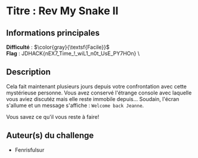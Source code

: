# Titre : Rev My Snake II 

## Informations principales

**Difficulté** : $\color{gray}{\textsf{Facile}}$ \
**Flag** : JDHACK{nEX7_Time_!_wiL1_n0t_UsE_PY7HOn} \

## Description

Cela fait maintenant plusieurs jours depuis votre confrontation avec cette mystérieuse personne. Vous avez conservé l'étrange console 
avec laquelle vous aviez discutéz mais elle reste immobile depuis... Soudain, l'écran s'allume et un message s'affiche : `Welcome back Jeanne`.

Vous savez ce qu'il vous reste à faire! 

## Auteur(s) du challenge

- Fenrisfulsur


